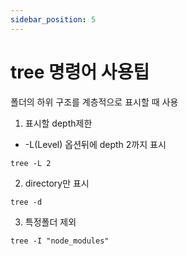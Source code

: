 ```yaml
---
sidebar_position: 5
---
```


# tree 명령어 사용팁

폴더의 하위 구조를 계층적으로 표시할 때 사용

1. 표시할 depth제한

- -L(Level) 옵션뒤에 depth 2까지 표시

```
tree -L 2
```

2. directory만 표시

```
tree -d
```

3. 특정폴더 제외

```
tree -I "node_modules"
```

